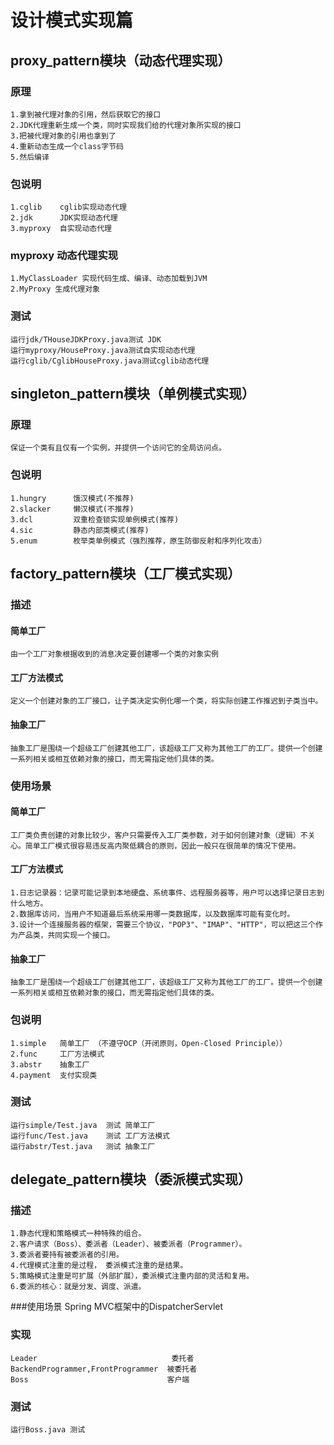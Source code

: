 # 设计模式实现篇
## proxy_pattern模块（动态代理实现）
### 原理
    1.拿到被代理对象的引用，然后获取它的接口
    2.JDK代理重新生成一个类，同时实现我们给的代理对象所实现的接口
    3.把被代理对象的引用也拿到了
    4.重新动态生成一个class字节码
    5.然后编译
### 包说明
    1.cglib    cglib实现动态代理
    2.jdk      JDK实现动态代理
    3.myproxy  自实现动态代理
### myproxy 动态代理实现
    1.MyClassLoader 实现代码生成、编译、动态加载到JVM
    2.MyProxy 生成代理对象
### 测试
    运行jdk/THouseJDKProxy.java测试 JDK
    运行myproxy/HouseProxy.java测试自实现动态代理
    运行cglib/CglibHouseProxy.java测试cglib动态代理

## singleton_pattern模块（单例模式实现）
### 原理
    保证一个类有且仅有一个实例，并提供一个访问它的全局访问点。
### 包说明
    1.hungry      饿汉模式(不推荐)
    2.slacker     懒汉模式(不推荐)
    3.dcl         双重检查锁实现单例模式(推荐)
    4.sic         静态内部类模式(推荐)
    5.enum        枚举类单例模式（强烈推荐，原生防御反射和序列化攻击）


## factory_pattern模块（工厂模式实现）
### 描述
#### 简单工厂
    由一个工厂对象根据收到的消息决定要创建哪一个类的对象实例
#### 工厂方法模式
    定义一个创建对象的工厂接口，让子类决定实例化哪一个类，将实际创建工作推迟到子类当中。
#### 抽象工厂
    抽象工厂是围绕一个超级工厂创建其他工厂，该超级工厂又称为其他工厂的工厂。提供一个创建一系列相关或相互依赖对象的接口，而无需指定他们具体的类。
### 使用场景
#### 简单工厂
    工厂类负责创建的对象比较少，客户只需要传入工厂类参数，对于如何创建对象（逻辑）不关心。简单工厂模式很容易违反高内聚低耦合的原则，因此一般只在很简单的情况下使用。
#### 工厂方法模式
    1.日志记录器：记录可能记录到本地硬盘、系统事件、远程服务器等，用户可以选择记录日志到什么地方。
    2.数据库访问，当用户不知道最后系统采用哪一类数据库，以及数据库可能有变化时。 
    3.设计一个连接服务器的框架，需要三个协议，"POP3"、"IMAP"、"HTTP"，可以把这三个作为产品类，共同实现一个接口。
#### 抽象工厂
    抽象工厂是围绕一个超级工厂创建其他工厂，该超级工厂又称为其他工厂的工厂。提供一个创建一系列相关或相互依赖对象的接口，而无需指定他们具体的类。   
### 包说明
    1.simple   简单工厂 （不遵守OCP（开闭原则，Open-Closed Principle））
    2.func     工厂方法模式
    3.abstr    抽象工厂
    4.payment  支付实现类
    
### 测试
    运行simple/Test.java  测试 简单工厂
    运行func/Test.java    测试 工厂方法模式
    运行abstr/Test.java   测试 抽象工厂


## delegate_pattern模块（委派模式实现）
### 描述
    1.静态代理和策略模式一种特殊的组合。
    2.客户请求（Boss）、委派者（Leader）、被委派者（Programmer）。
    3.委派者要持有被委派者的引用。
    4.代理模式注重的是过程， 委派模式注重的是结果。
    5.策略模式注重是可扩展（外部扩展），委派模式注重内部的灵活和复用。
    6.委派的核心：就是分发、调度、派遣。
###使用场景
    Spring MVC框架中的DispatcherServlet
### 实现
    Leader                              委托者
    BackendProgrammer,FrontProgrammer  被委托者
    Boss                               客户端
### 测试
    运行Boss.java 测试

